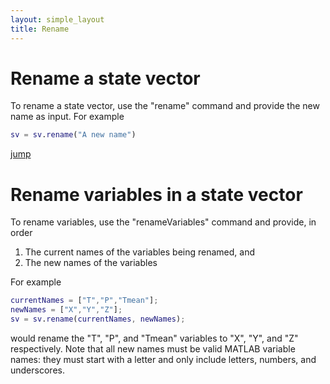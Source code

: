 ```yaml
---
layout: simple_layout
title: Rename
---
```


<h1 id="vector">Rename a state vector</h1>

To rename a state vector, use the "rename" command and provide the new name as input. For example
```matlab
sv = sv.rename("A new name")
```

[jump](#rename-variables*)

# Rename variables in a state vector

To rename variables, use the "renameVariables" command and provide, in order
1. The current names of the variables being renamed, and
2. The new names of the variables

For example
```matlab
currentNames = ["T","P","Tmean"];
newNames = ["X","Y","Z"];
sv = sv.rename(currentNames, newNames);
```
would rename the "T", "P", and "Tmean" variables to "X", "Y", and "Z" respectively. Note that all new names must be valid MATLAB variable names: they must start with a letter and only include letters, numbers, and underscores.
